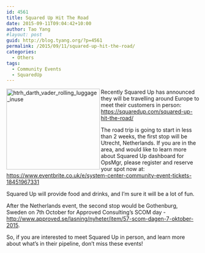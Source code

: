 ```yaml
---
id: 4561
title: Squared Up Hit The Road
date: 2015-09-11T09:04:42+10:00
author: Tao Yang
#layout: post
guid: http://blog.tyang.org/?p=4561
permalink: /2015/09/11/squared-up-hit-the-road/
categories:
  - Others
tags:
  - Community Events
  - SquaredUp
---
```

<a href="http://blog.tyang.org/wp-content/uploads/2015/09/htrh_darth_vader_rolling_luggage_inuse.jpg"><img style="background-image: none; float: left; padding-top: 0px; padding-left: 0px; display: inline; padding-right: 0px; border: 0px;" title="htrh_darth_vader_rolling_luggage_inuse" src="http://blog.tyang.org/wp-content/uploads/2015/09/htrh_darth_vader_rolling_luggage_inuse_thumb.jpg" alt="htrh_darth_vader_rolling_luggage_inuse" width="244" height="211" align="left" border="0" /></a>

Recently Squared Up has announced they will be travelling around Europe to meet their customers in person: <a title="https://squaredup.com/squared-up-hit-the-road/" href="https://squaredup.com/squared-up-hit-the-road/">https://squaredup.com/squared-up-hit-the-road/</a>

The road trip is going to start in less than 2 weeks, the first stop will be Utrecht, Netherlands. If you are in the area, and would like to learn more about Squared Up dashboard for OpsMgr, please register and reserve your spot now at: <a title="https://www.eventbrite.co.uk/e/system-center-community-event-tickets-18451967331" href="https://www.eventbrite.co.uk/e/system-center-community-event-tickets-18451967331">https://www.eventbrite.co.uk/e/system-center-community-event-tickets-18451967331</a>

Squared Up will provide food and drinks, and I’m sure it will be a lot of fun.

After the Netherlands event, the second stop would be Gothenburg, Sweden on 7th October for Approved Consulting’s SCOM day - <a title="http://www.approved.se/lasning/nyheter/item/57-scom-dagen-7-oktober-2015" href="http://www.approved.se/lasning/nyheter/item/57-scom-dagen-7-oktober-2015">http://www.approved.se/lasning/nyheter/item/57-scom-dagen-7-oktober-2015</a>.

So, if you are interested to meet Squared Up in person, and learn more about what’s in their pipeline, don’t miss these events!